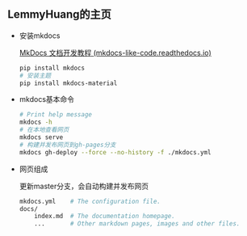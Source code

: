 

## LemmyHuang的主页

* 安装mkdocs

  [MkDocs 文档开发教程 (mkdocs-like-code.readthedocs.io)](https://mkdocs-like-code.readthedocs.io/zh_CN/latest/get-started/create-program/) 

  ```sh
  pip install mkdocs
  # 安装主题
  pip install mkdocs-material
  ```

* mkdocs基本命令

  ```sh
  # Print help message
  mkdocs -h
  # 在本地查看网页
  mkdocs serve
  # 构建并发布网页到gh-pages分支
  mkdocs gh-deploy --force --no-history -f ./mkdocs.yml
  ```

* 网页组成

  更新master分支，会自动构建并发布网页

  ```sh
  mkdocs.yml    # The configuration file.
  docs/
      index.md  # The documentation homepage.
      ...       # Other markdown pages, images and other files.
  ```

